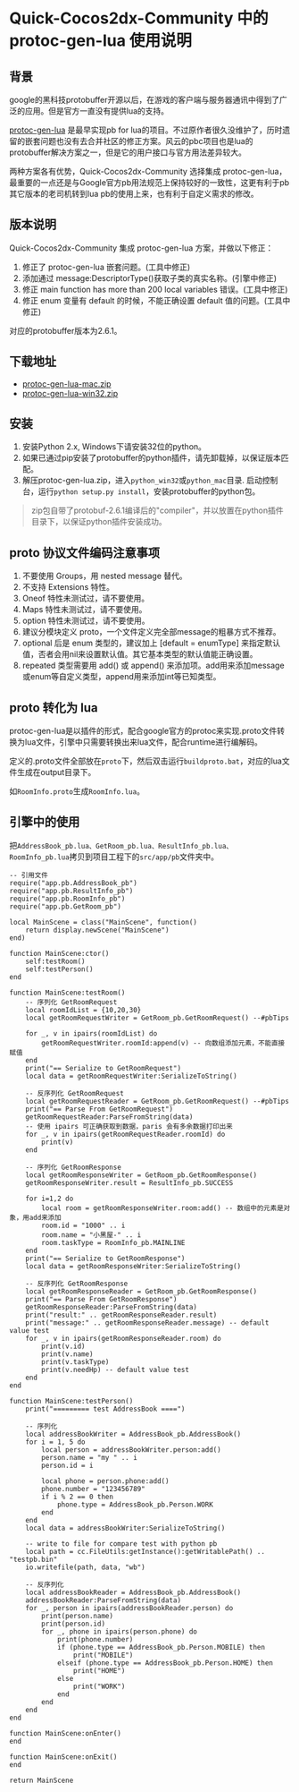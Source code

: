 # Quick-Cocos2dx-Community 中的 protoc-gen-lua 使用说明

## 背景

google的黑科技protobuffer开源以后，在游戏的客户端与服务器通讯中得到了广泛的应用。但是官方一直没有提供lua的支持。

[protoc-gen-lua](https://github.com/sean-lin/protoc-gen-lua) 是最早实现pb for lua的项目。不过原作者很久没维护了，历时遗留的嵌套问题也没有去合并社区的修正方案。风云的pbc项目也是lua的protobuffer解决方案之一，但是它的用户接口与官方用法差异较大。

两种方案各有优势，Quick-Cocos2dx-Community 选择集成 protoc-gen-lua， 最重要的一点还是与Google官方pb用法规范上保持较好的一致性，这更有利于pb其它版本的老司机转到lua pb的使用上来，也有利于自定义需求的修改。

## 版本说明

Quick-Cocos2dx-Community 集成 protoc-gen-lua 方案，并做以下修正：

1. 修正了 protoc-gen-lua 嵌套问题。(工具中修正)
2. 添加通过 message:DescriptorType()获取子类的真实名称。(引擎中修正)
3. 修正 main function has more than 200 local variables 错误。(工具中修正)
4. 修正 enum 变量有 default 的时候，不能正确设置 default 值的问题。(工具中修正)

对应的protobuffer版本为2.6.1。

## 下载地址

* [protoc-gen-lua-mac.zip](https://pan.baidu.com/s/1g2c4CAT4aa_28tPfZWbO1A)
* [protoc-gen-lua-win32.zip](https://pan.baidu.com/s/1VWXTWC7Ig0Ytso9h1Q5J2w)

## 安装

1. 安装Python 2.x, Windows下请安装32位的python。
2. 如果已通过pip安装了protobuffer的python插件，请先卸载掉，以保证版本匹配。
3. 解压protoc-gen-lua.zip，进入`python_win32`或`python_mac`目录. 启动控制台，运行`python setup.py install`，安装protobuffer的python包。

> zip包自带了protobuf-2.6.1编译后的"compiler"，并以放置在python插件目录下，以保证python插件安装成功。

## proto 协议文件编码注意事项

1. 不要使用 Groups，用 nested message 替代。
2. 不支持 Extensions 特性。
3. Oneof 特性未测试过，请不要使用。
4. Maps 特性未测试过，请不要使用。
5. option 特性未测试过，请不要使用。
6. 建议分模块定义 proto，一个文件定义完全部message的粗暴方式不推荐。
7. optional 后是 enum 类型的，建议加上 [default = enumType] 来指定默认值，否者会用nil来设置默认值。其它基本类型的默认值能正确设置。
8. repeated 类型需要用 add() 或 append() 来添加项。add用来添加message或enum等自定义类型，append用来添加int等已知类型。

## proto 转化为 lua

protoc-gen-lua是以插件的形式，配合google官方的protoc来实现.proto文件转换为lua文件，引擎中只需要转换出来lua文件，配合runtime进行编解码。

定义的.proto文件全部放在`proto`下，然后双击运行`buildproto.bat`，对应的lua文件生成在output目录下。

如`RoomInfo.proto`生成`RoomInfo.lua`。

## 引擎中的使用

把`AddressBook_pb.lua、GetRoom_pb.lua、ResultInfo_pb.lua、RoomInfo_pb.lua`拷贝到项目工程下的`src/app/pb`文件夹中。

```
-- 引用文件
require("app.pb.AddressBook_pb")
require("app.pb.ResultInfo_pb")
require("app.pb.RoomInfo_pb")
require("app.pb.GetRoom_pb")

local MainScene = class("MainScene", function()
    return display.newScene("MainScene")
end)

function MainScene:ctor()
	self:testRoom()
	self:testPerson()
end

function MainScene:testRoom()
	-- 序列化 GetRoomRequest
	local roomIdList = {10,20,30}
	local getRoomRequestWriter = GetRoom_pb.GetRoomRequest() --#pbTips

	for _, v in ipairs(roomIdList) do
		getRoomRequestWriter.roomId:append(v) -- 向数组添加元素，不能直接赋值
	end
	print("== Serialize to GetRoomRequest")
	local data = getRoomRequestWriter:SerializeToString()

	-- 反序列化 GetRoomRequest
	local getRoomRequestReader = GetRoom_pb.GetRoomRequest() --#pbTips
	print("== Parse From GetRoomRequest")
	getRoomRequestReader:ParseFromString(data)
	-- 使用 ipairs 可正确获取到数据，paris 会有多余数据打印出来
	for _, v in ipairs(getRoomRequestReader.roomId) do
		print(v)
	end

	-- 序列化 GetRoomResponse
	local getRoomResponseWriter = GetRoom_pb.GetRoomResponse()
	getRoomResponseWriter.result = ResultInfo_pb.SUCCESS

	for i=1,2 do
		local room = getRoomResponseWriter.room:add() -- 数组中的元素是对象，用add来添加
		room.id = "1000" .. i
		room.name = "小黑屋-" .. i
		room.taskType = RoomInfo_pb.MAINLINE
	end
	print("== Serialize to GetRoomResponse")
	local data = getRoomResponseWriter:SerializeToString()

	-- 反序列化 GetRoomResponse
	local getRoomResponseReader = GetRoom_pb.GetRoomResponse()
	print("== Parse From GetRoomResponse")
	getRoomResponseReader:ParseFromString(data)
	print("result:" .. getRoomResponseReader.result)
	print("message:" .. getRoomResponseReader.message) -- default value test
	for _, v in ipairs(getRoomResponseReader.room) do
		print(v.id)
		print(v.name)
		print(v.taskType)
		print(v.needHp) -- default value test
	end
end

function MainScene:testPerson()
	print("========= test AddressBook ====")

	-- 序列化
	local addressBookWriter = AddressBook_pb.AddressBook()
	for i = 1, 5 do
		local person = addressBookWriter.person:add()
		person.name = "my " .. i
		person.id = i

		local phone = person.phone:add()
		phone.number = "123456789"
		if i % 2 == 0 then
			phone.type = AddressBook_pb.Person.WORK
		end
	end
	local data = addressBookWriter:SerializeToString()

	-- write to file for compare test with python pb
	local path = cc.FileUtils:getInstance():getWritablePath() .. "testpb.bin"
	io.writefile(path, data, "wb")

	-- 反序列化
	local addressBookReader = AddressBook_pb.AddressBook()
	addressBookReader:ParseFromString(data)
	for _, person in ipairs(addressBookReader.person) do
		print(person.name)
		print(person.id)
		for _, phone in ipairs(person.phone) do
			print(phone.number)
			if (phone.type == AddressBook_pb.Person.MOBILE) then
				print("MOBILE")
			elseif (phone.type == AddressBook_pb.Person.HOME) then
				print("HOME")
			else
				print("WORK")
			end
		end
	end
end

function MainScene:onEnter()
end

function MainScene:onExit()
end

return MainScene
```